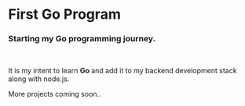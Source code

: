 # First Go Program

### Starting my **Go** programming journey.

<br>

It is my intent to learn **Go** and add it to my backend development stack along with node.js.

More projects coming soon..
